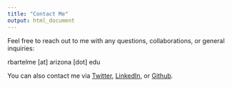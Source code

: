 ```yaml
---
title: "Contact Me"
output: html_document
---
```


<link rel="stylesheet" href="styles.css" type="text/css">

Feel free to reach out to me with any questions, collaborations, or general inquiries:

rbartelme [at] arizona [dot] edu

You can also contact me via [Twitter](https://twitter.com/MicrobialBart), [LinkedIn](https://www.linkedin.com/in/ryan-bartelme/), or [Github](https://github.com/rbartelme).